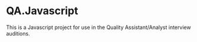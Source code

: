 # QA.Javascript
This is a Javascript project for use in the Quality Assistant/Analyst interview auditions.
